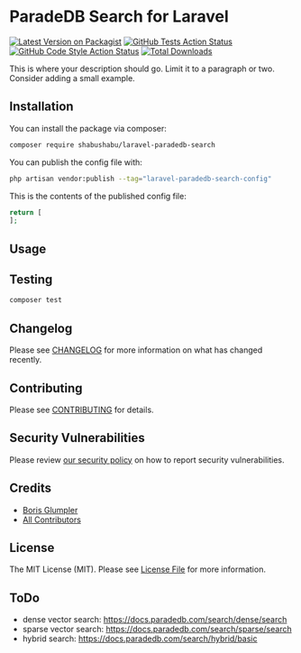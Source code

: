 # ParadeDB Search for Laravel

[![Latest Version on Packagist](https://img.shields.io/packagist/v/shabushabu/laravel-paradedb-search.svg?style=flat-square)](https://packagist.org/packages/shabushabu/laravel-paradedb-search)
[![GitHub Tests Action Status](https://img.shields.io/github/actions/workflow/status/shabushabu/laravel-paradedb-search/run-tests.yml?branch=main&label=tests&style=flat-square)](https://github.com/shabushabu/laravel-paradedb-search/actions?query=workflow%3Arun-tests+branch%3Amain)
[![GitHub Code Style Action Status](https://img.shields.io/github/actions/workflow/status/shabushabu/laravel-paradedb-search/fix-php-code-style-issues.yml?branch=main&label=code%20style&style=flat-square)](https://github.com/shabushabu/laravel-paradedb-search/actions?query=workflow%3A"Fix+PHP+code+style+issues"+branch%3Amain)
[![Total Downloads](https://img.shields.io/packagist/dt/shabushabu/laravel-paradedb-search.svg?style=flat-square)](https://packagist.org/packages/shabushabu/laravel-paradedb-search)

This is where your description should go. Limit it to a paragraph or two. Consider adding a small example.

## Installation

You can install the package via composer:

```bash
composer require shabushabu/laravel-paradedb-search
```

You can publish the config file with:

```bash
php artisan vendor:publish --tag="laravel-paradedb-search-config"
```

This is the contents of the published config file:

```php
return [
];
```

## Usage


## Testing

```bash
composer test
```

## Changelog

Please see [CHANGELOG](CHANGELOG.md) for more information on what has changed recently.

## Contributing

Please see [CONTRIBUTING](CONTRIBUTING.md) for details.

## Security Vulnerabilities

Please review [our security policy](../../security/policy) on how to report security vulnerabilities.

## Credits

- [Boris Glumpler](https://github.com/boris-glumpler)
- [All Contributors](../../contributors)

## License

The MIT License (MIT). Please see [License File](LICENSE.md) for more information.

## ToDo

- dense vector search: https://docs.paradedb.com/search/dense/search
- sparse vector search: https://docs.paradedb.com/search/sparse/search
- hybrid search: https://docs.paradedb.com/search/hybrid/basic
